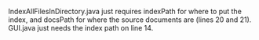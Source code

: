 IndexAllFilesInDirectory.java just requires indexPath for where to put the index, and docsPath for where the source documents are (lines 20 and 21).
GUI.java just needs the index path on line 14. 
